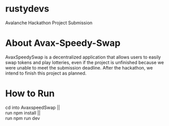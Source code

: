 # rustydevs
Avalanche Hackathon Project Submission
# About Avax-Speedy-Swap
AvaxSpeedySwap is a decentralized application that allows users to 
easily swap tokens and play lotteries, even if the project is unfinished because
we were unable to meet the submission deadline.
After the hackathon, we intend to finish this project as planned.
# How to Run
cd into AvaxspeedSwap  ||  
run npm install     ||  
run npm run dev

